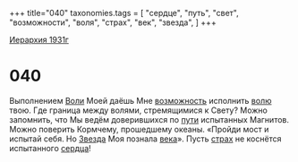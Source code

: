 +++
title="040"
taxonomies.tags = [
"сердце",
"путь",
"свет",
"возможности",
"воля",
"страх",
"век",
"звезда",
]
+++

[Иерархия 1931г](/agni/19312)

# 040
Выполнением [Воли](/tags/[воля](/tags/воля)) Моей даёшь Мне [возможность](/tags/возможности) исполнить [волю](/tags/[воля](/tags/воля)) твою. Где граница между волями, стремящимися к Свету? Можно запомнить, что Мы ведём доверившихся по [пути](/tags/путь) испытанных Магнитов. Можно поверить Кормчему, прошедшему океаны. «Пройди мост и испытай себя. Но [Звезда](/tags/звезда) Моя познала [века](/tags/век)». Пусть [страх](/tags/страх) не коснётся испытанного [сердца](/tags/сердце)!   

